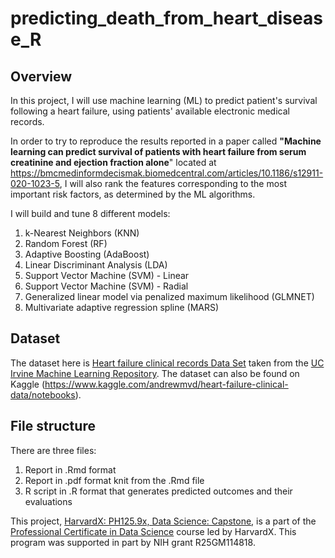 # predicting_death_from_heart_disease_R

## Overview 

In this project, I will use machine learning (ML) to predict patient's survival following a heart failure, using patients' available electronic medical records. 

In order to try to reproduce the results reported in a paper called **"Machine learning can predict survival of patients with heart failure from serum creatinine and ejection fraction alone**" located at https://bmcmedinformdecismak.biomedcentral.com/articles/10.1186/s12911-020-1023-5, I will also rank the features corresponding to the most important risk factors, as determined by the ML algorithms. 

I will build  and tune 8 different models:

1. k-Nearest Neighbors (KNN)
2. Random Forest (RF)
3. Adaptive Boosting (AdaBoost)
4. Linear Discriminant Analysis (LDA)
5. Support Vector Machine (SVM) - Linear 
6. Support Vector Machine (SVM) - Radial
7. Generalized linear model via penalized maximum likelihood (GLMNET)
8. Multivariate adaptive regression spline (MARS)


## Dataset

The dataset here is [Heart failure clinical records Data Set]("https://archive.ics.uci.edu/ml/datasets/Heart+failure+clinical+records") taken from the [UC Irvine Machine Learning Repository](https://archive.ics.uci.edu/ml/index.php"). The dataset can also be found on Kaggle (https://www.kaggle.com/andrewmvd/heart-failure-clinical-data/notebooks). 

## File structure
There are three files: 

1. Report in .Rmd format
2. Report in .pdf format knit from the .Rmd file
3. R script in .R format that generates predicted outcomes and their evaluations


This project, [HarvardX: PH125.9x, Data Science: Capstone](https://www.edx.org/course/data-science-capstone), is a part of the [Professional Certificate in Data Science](https://www.edx.org/professional-certificate/harvardx-data-science) course led by HarvardX. This program was supported in part by NIH grant R25GM114818.
